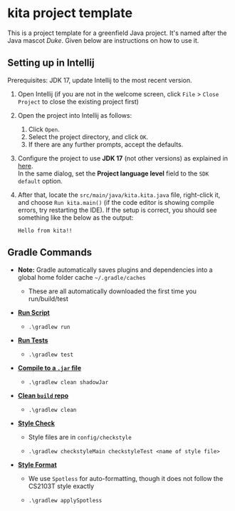 # kita project template

This is a project template for a greenfield Java project. It's named after the Java mascot _Duke_. Given below are instructions on how to use it.

## Setting up in Intellij

Prerequisites: JDK 17, update Intellij to the most recent version.

1. Open Intellij (if you are not in the welcome screen, click `File` > `Close Project` to close the existing project first)

2. Open the project into Intellij as follows:
   
   1. Click `Open`.
   2. Select the project directory, and click `OK`.
   3. If there are any further prompts, accept the defaults.

3. Configure the project to use **JDK 17** (not other versions) as explained in [here](https://www.jetbrains.com/help/idea/sdk.html#set-up-jdk).<br>
   In the same dialog, set the **Project language level** field to the `SDK default` option.

4. After that, locate the `src/main/java/kita.kita.java` file, right-click it, and choose `Run kita.main()` (if the code editor is showing compile errors, try restarting the IDE). If the setup is correct, you should see something like the below as the output:
   
   ```
   Hello from kita!!
   ```



## Gradle Commands
- **Note:** Gradle automatically saves plugins and dependencies into a global home folder cache `~/.gradle/caches`
  - These are all automatically downloaded the first time you run/build/test

- **<u>Run Script</u>**
  
  - ```
    .\gradlew run 
    ```

- **<u>Run Tests</u>**
  
  - ```
    .\gradlew test
    ```

- **<u>Compile to a `.jar` file</u>**
  
  - ```
    .\gradlew clean shadowJar
    ```

- **<u>Clean `build` repo</u>**
  
  - ```
    .\gradlew clean
    ```

- **<u>Style Check </u>**
  - Style files are in `config/checkstyle`
  - ```
    .\gradlew checkstyleMain checkstyleTest <name of style file>
    ```

- **<u>Style Format</u>**
    - We use `Spotless` for auto-formatting, though it does not follow the CS2103T style exactly
    - ```
      .\gradlew applySpotless
      ```